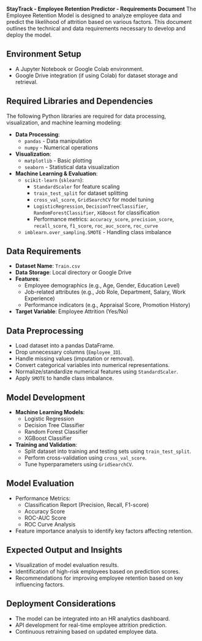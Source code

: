 **StayTrack - Employee Retention Predictor - Requirements Document**
The Employee Retention Model is designed to analyze employee data and predict the likelihood of attrition based on various factors. This document outlines the technical and data requirements necessary to develop and deploy the model.

## **Environment Setup**
- A Jupyter Notebook or Google Colab environment.
- Google Drive integration (if using Colab) for dataset storage and retrieval.

## **Required Libraries and Dependencies**
The following Python libraries are required for data processing, visualization, and machine learning modeling:

- **Data Processing**:
  - `pandas` - Data manipulation
  - `numpy` - Numerical operations
- **Visualization**:
  - `matplotlib` - Basic plotting
  - `seaborn` - Statistical data visualization
- **Machine Learning & Evaluation**:
  - `scikit-learn` (`sklearn`):
    - `StandardScaler` for feature scaling
    - `train_test_split` for dataset splitting
    - `cross_val_score`, `GridSearchCV` for model tuning
    - `LogisticRegression`, `DecisionTreeClassifier`, `RandomForestClassifier`, `XGBoost` for classification
    - Performance metrics: `accuracy_score`, `precision_score`, `recall_score`, `f1_score`, `roc_auc_score`, `roc_curve`
  - `imblearn.over_sampling.SMOTE` - Handling class imbalance

## **Data Requirements**
- **Dataset Name**: `Train.csv`
- **Data Storage**: Local directory or Google Drive
- **Features**:
  - Employee demographics (e.g., Age, Gender, Education Level)
  - Job-related attributes (e.g., Job Role, Department, Salary, Work Experience)
  - Performance indicators (e.g., Appraisal Score, Promotion History)
- **Target Variable**: Employee Attrition (Yes/No)

## **Data Preprocessing**
- Load dataset into a pandas DataFrame.
- Drop unnecessary columns (`Employee_ID`).
- Handle missing values (imputation or removal).
- Convert categorical variables into numerical representations.
- Normalize/standardize numerical features using `StandardScaler`.
- Apply `SMOTE` to handle class imbalance.

## **Model Development**
- **Machine Learning Models**:
  - Logistic Regression
  - Decision Tree Classifier
  - Random Forest Classifier
  - XGBoost Classifier
- **Training and Validation**:
  - Split dataset into training and testing sets using `train_test_split`.
  - Perform cross-validation using `cross_val_score`.
  - Tune hyperparameters using `GridSearchCV`.

## **Model Evaluation**
- Performance Metrics:
  - Classification Report (Precision, Recall, F1-score)
  - Accuracy Score
  - ROC-AUC Score
  - ROC Curve Analysis
- Feature importance analysis to identify key factors affecting retention.

## **Expected Output and Insights**
- Visualization of model evaluation results.
- Identification of high-risk employees based on prediction scores.
- Recommendations for improving employee retention based on key influencing factors.

## **Deployment Considerations**
- The model can be integrated into an HR analytics dashboard.
- API development for real-time employee attrition prediction.
- Continuous retraining based on updated employee data.
